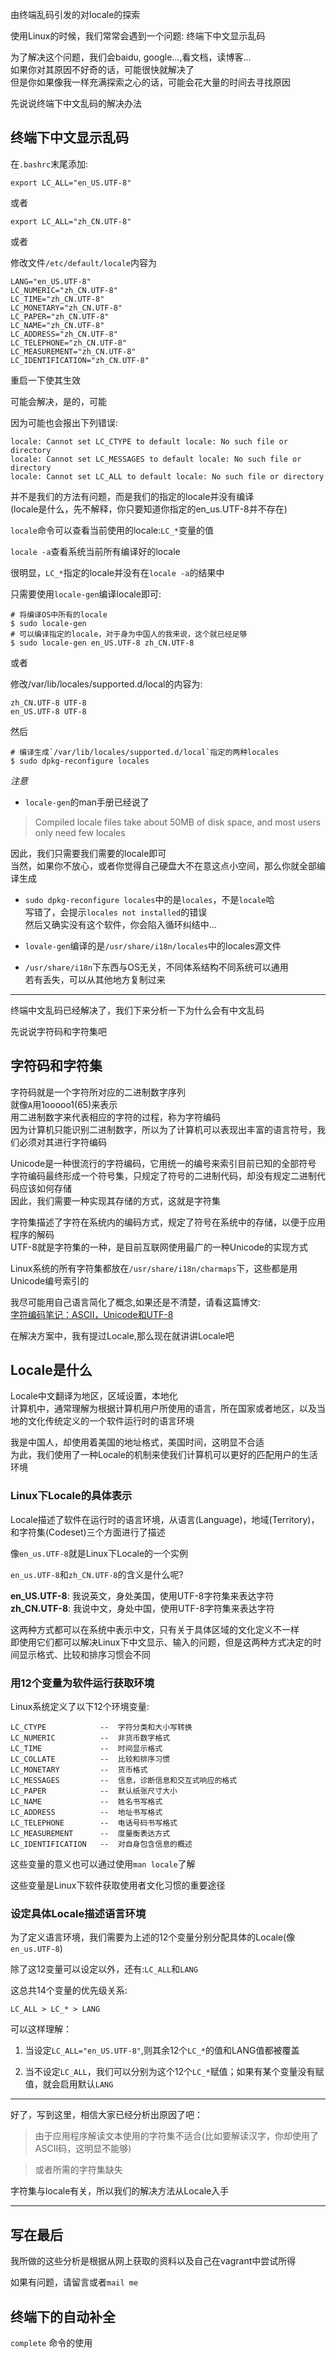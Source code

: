 由终端乱码引发的对locale的探索

使用Linux的时候，我们常常会遇到一个问题: 终端下中文显示乱码  


为了解决这个问题，我们会baidu, google...,看文档，读博客...  
如果你对其原因不好奇的话，可能很快就解决了  
但是你如果像我一样充满探索之心的话，可能会花大量的时间去寻找原因  

先说说终端下中文乱码的解决办法  

## 终端下中文显示乱码

在`.bashrc`末尾添加:  

	export LC_ALL="en_US.UTF-8"

或者  

	export LC_ALL="zh_CN.UTF-8"  

或者  

修改文件`/etc/default/locale`内容为  

	LANG="en_US.UTF-8"
	LC_NUMERIC="zh_CN.UTF-8"
	LC_TIME="zh_CN.UTF-8"
	LC_MONETARY="zh_CN.UTF-8"
	LC_PAPER="zh_CN.UTF-8"
	LC_NAME="zh_CN.UTF-8"
	LC_ADDRESS="zh_CN.UTF-8"
	LC_TELEPHONE="zh_CN.UTF-8"
	LC_MEASUREMENT="zh_CN.UTF-8"
	LC_IDENTIFICATION="zh_CN.UTF-8"

重启一下使其生效  

可能会解决，是的，可能  

因为可能也会报出下列错误:

	locale: Cannot set LC_CTYPE to default locale: No such file or directory
	locale: Cannot set LC_MESSAGES to default locale: No such file or directory
	locale: Cannot set LC_ALL to default locale: No such file or directory

并不是我们的方法有问题，而是我们的指定的locale并没有编译  
(locale是什么，先不解释，你只要知道你指定的en_us.UTF-8并不存在)  

`locale`命令可以查看当前使用的locale:`LC_*`变量的值  

`locale -a`查看系统当前所有编译好的locale    

很明显，`LC_*`指定的locale并没有在`locale -a`的结果中  

只需要使用`locale-gen`编译locale即可:  

	# 将编译OS中所有的locale
	$ sudo locale-gen	
	# 可以编译指定的locale，对于身为中国人的我来说，这个就已经足够
	$ sudo locale-gen en_US.UTF-8 zh_CN.UTF-8

或者  

修改/var/lib/locales/supported.d/local的内容为:  

	zh_CN.UTF-8 UTF-8
	en_US.UTF-8 UTF-8

然后  
	
	# 编译生成`/var/lib/locales/supported.d/local`指定的两种locales
	$ sudo dpkg-reconfigure locales		
	
*注意*  

* `locale-gen`的man手册已经说了  
> Compiled  locale  files take about 50MB of disk space, and most users only need few locales

因此，我们只需要我们需要的locale即可  
当然，如果你不放心，或者你觉得自己硬盘大不在意这点小空间，那么你就全部编译生成  

*	`sudo dpkg-reconfigure locales`中的是`locales`，不是`locale`哈  
写错了，会提示`locales not installed`的错误  
然后又确实没有这个软件，你会陷入循环纠结中...  

* `lovale-gen`编译的是`/usr/share/i18n/locales`中的locales源文件

* `/usr/share/i18n`下东西与OS无关，不同体系结构不同系统可以通用  
若有丢失，可以从其他地方复制过来  

---

终端中文乱码已经解决了，我们下来分析一下为什么会有中文乱码  

先说说字符码和字符集吧  

## 字符码和字符集

字符码就是一个字符所对应的二进制数字序列  
就像`A`用1ooooo1(65)来表示  
用二进制数字来代表相应的字符的过程，称为字符编码  
因为计算机只能识别二进制数字，所以为了计算机可以表现出丰富的语言符号，我们必须对其进行字符编码  

Unicode是一种很流行的字符编码，它用统一的编号来索引目前已知的全部符号  
字符编码最终形成一个符号集，只规定了符号的二进制代码，却没有规定二进制代码应该如何存储  
因此，我们需要一种实现其存储的方式，这就是字符集  

字符集描述了字符在系统内的编码方式，规定了符号在系统中的存储，以便于应用程序的解码  
UTF-8就是字符集的一种，是目前互联网使用最广的一种Unicode的实现方式  

Linux系统的所有字符集都放在`/usr/share/i18n/charmaps`下，这些都是用Unicode编号索引的  

我尽可能用自己语言简化了概念,如果还是不清楚，请看这篇博文:  
[字符编码笔记：ASCII，Unicode和UTF-8](http://www.ruanyifeng.com/blog/2007/10/ascii_unicode_and_utf-8.html "来自阮一峰的网络日志")  

在解决方案中，我有提过Locale,那么现在就讲讲Locale吧   

## Locale是什么 

Locale中文翻译为地区，区域设置，本地化  
计算机中，通常理解为根据计算机用户所使用的语言，所在国家或者地区，以及当地的文化传统定义的一个软件运行时的语言环境  

我是中国人，却使用着美国的地址格式，美国时间，这明显不合适  
为此，我们使用了一种Locale的机制来使我们计算机可以更好的匹配用户的生活环境    

### Linux下Locale的具体表示

Locale描述了软件在运行时的语言环境，从语言(Language)，地域(Territory)，和字符集(Codeset)三个方面进行了描述  

像`en_us.UTF-8`就是Linux下Locale的一个实例  

`en_us.UTF-8`和`zh_CN.UTF-8`的含义是什么呢?  

**en_US.UTF-8**: 我说英文，身处美国，使用UTF-8字符集来表达字符  
**zh_CN.UTF-8**: 我说中文，身处中国，使用UTF-8字符集来表达字符  

这两种方式都可以在系统中表示中文，只有关于具体区域的文化定义不一样  
即使用它们都可以解决Linux下中文显示、输入的问题，但是这两种方式决定的时间显示格式、比较和排序习惯会不同  


### 用12个变量为软件运行获取环境

Linux系统定义了以下12个环境变量:  

	LC_CTYPE			--	字符分类和大小写转换
	LC_NUMERIC			--	非货币数字格式
	LC_TIME				--	时间显示格式
	LC_COLLATE			--	比较和排序习惯
	LC_MONETARY			--	货币格式
	LC_MESSAGES			--  信息，诊断信息和交互式响应的格式
	LC_PAPER			--	默认纸张尺寸大小
	LC_NAME				--	姓名书写格式
	LC_ADDRESS			--	地址书写格式
	LC_TELEPHONE		--	电话号码书写格式
	LC_MEASUREMENT		--	度量衡表达方式
	LC_IDENTIFICATION	--	对自身包含信息的概述

这些变量的意义也可以通过使用`man locale`了解  

这些变量是Linux下软件获取使用者文化习惯的重要途径  

### 设定具体Locale描述语言环境

为了定义语言环境，我们需要为上述的12个变量分别分配具体的Locale(像`en_us.UTF-8`)  

除了这12变量可以设定以外，还有:`LC_ALL`和`LANG`  

这总共14个变量的优先级关系:  

	LC_ALL > LC_* > LANG

可以这样理解：  

1. 当设定`LC_ALL="en_US.UTF-8"`,则其余12个`LC_*`的值和LANG值都被覆盖  

2. 当不设定`LC_ALL`，我们可以分别为这个12个`LC_*`赋值；如果有某个变量没有赋值，就会启用默认`LANG`  

---

好了，写到这里，相信大家已经分析出原因了吧：    
>由于应用程序解读文本使用的字符集不适合(比如要解读汉字，你却使用了ASCII码，这明显不能够)  

>或者所需的字符集缺失  

字符集与locale有关，所以我们的解决方法从Locale入手  


---

## 写在最后

我所做的这些分析是根据从网上获取的资料以及自己在vagrant中尝试所得  

如果有问题，请留言或者`mail me`  




## 终端下的自动补全

`complete` 命令的使用
